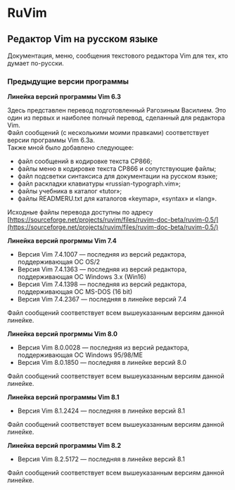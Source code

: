 # RuVim
## Редактор Vim на русском языке
Документация, меню, сообщения текстового редактора Vim для тех, кто думает по-русски.

### Предыдущие версии программы


__Линейка версий программы Vim 6.3__

Здесь представлен перевод подготовленный Рагозиным Василием. 
Это один из первых и наиболее полный перевод, сделанный для редактора Vim.   
Файл сообщений (с несколькими моими правками) соответствует версии программы Vim 6.3a.   
Также мной было добавлено следующее:
- файл сообщений в кодировке текста CP866;
- файлы меню в кодировке текста CP866 и сопутствующие файлы;
- файл подсветки синтаксиса для документации на русском языке;
- файл раскладки клавиатуры «russian-typograph.vim»;
- файлы учебника в каталог «tutor»;
- файлы READMERU.txt для каталогов «keymap», «syntax» и «lang».

Исходные файлы перевода доступны по адресу [https://sourceforge.net/projects/ruvim/files/ruvim-doc-beta/ruvim-0.5/](https://sourceforge.net/projects/ruvim/files/ruvim-doc-beta/ruvim-0.5/)

__Линейка версий прогрммы Vim 7.4__

- Версия Vim 7.4.1007 — последняя из версий редактора, поддерживающая ОС OS/2
- Версия Vim 7.4.1363 — последняя из версий редактора, поддерживающая ОС Windows 3.x (Win16)
- Версия Vim 7.4.1398 — последняя из версий редактора, поддерживающая ОС MS-DOS (16 bit)
- Версия Vim 7.4.2367 — последняя в линейке версий 7.4

Файл сообщений соответствует всем вышеуказанным версиям данной линейке.

__Линейка версий прогрммы Vim 8.0__

- Версия Vim 8.0.0028 — последняя из версий редактора, поддерживающая ОС Windows 95/98/ME
- Версия Vim 8.0.1850 — последняя в линейке версий 8.0

Файл сообщений соответствует всем вышеуказанным версиям данной линейке.

__Линейка версий программы Vim 8.1__

- Версия Vim 8.1.2424 — последняя в линейке версий 8.1

Файл сообщений соответствует всем вышеуказанным версиям данной линейке.

__Линейка версий программы Vim 8.2__

- Версия Vim 8.2.5172 — последняя в линейке версий 8.1

Файл сообщений соответствует всем вышеуказанным версиям данной линейке.

